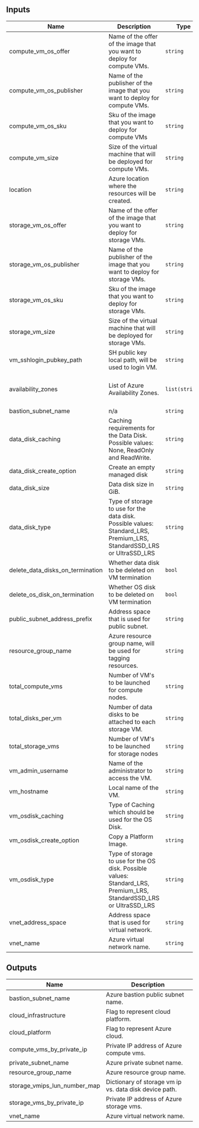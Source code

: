 ## Inputs

| Name | Description | Type | Default | Required |
|------|-------------|------|---------|:-----:|
| compute\_vm\_os\_offer | Name of the offer of the image that you want to deploy for compute VMs. | `string` | n/a | yes |
| compute\_vm\_os\_publisher | Name of the publisher of the image that you want to deploy for compute VMs. | `string` | n/a | yes |
| compute\_vm\_os\_sku | Sku of the image that you want to deploy for compute VMs | `string` | n/a | yes |
| compute\_vm\_size | Size of the virtual machine that will be deployed for compute VMs. | `string` | n/a | yes |
| location | Azure location where the resources will be created. | `string` | n/a | yes |
| storage\_vm\_os\_offer | Name of the offer of the image that you want to deploy for storage VMs. | `string` | n/a | yes |
| storage\_vm\_os\_publisher | Name of the publisher of the image that you want to deploy for storage VMs. | `string` | n/a | yes |
| storage\_vm\_os\_sku | Sku of the image that you want to deploy for storage VMs. | `string` | n/a | yes |
| storage\_vm\_size | Size of the virtual machine that will be deployed for storage VMs. | `string` | n/a | yes |
| vm\_sshlogin\_pubkey\_path | SH public key local path, will be used to login VM. | `string` | n/a | yes |
| availability\_zones | List of Azure Availability Zones. | `list(string)` | <pre>[<br>  1,<br>  2<br>]</pre> | no |
| bastion\_subnet\_name | n/a | `string` | `"AzureBastionSubnet"` | no |
| data\_disk\_caching | Caching requirements for the Data Disk. Possible values: None, ReadOnly and ReadWrite. | `string` | `"ReadWrite"` | no |
| data\_disk\_create\_option | Create an empty managed disk | `string` | `"Empty"` | no |
| data\_disk\_size | Data disk size in GiB. | `string` | `500` | no |
| data\_disk\_type | Type of storage to use for the data disk. Possible values: Standard\_LRS, Premium\_LRS, StandardSSD\_LRS or UltraSSD\_LRS | `string` | `"Standard_LRS"` | no |
| delete\_data\_disks\_on\_termination | Whether data disk to be deleted on VM termination | `bool` | `false` | no |
| delete\_os\_disk\_on\_termination | Whether OS disk to be deleted on VM termination | `bool` | `true` | no |
| public\_subnet\_address\_prefix | Address space that is used for public subnet. | `string` | `"10.0.1.0/27"` | no |
| resource\_group\_name | Azure resource group name, will be used for tagging resources. | `string` | `"Spectrum-Scale-rg"` | no |
| total\_compute\_vms | Number of VM's to be launched for compute nodes. | `string` | `2` | no |
| total\_disks\_per\_vm | Number of data disks to be attached to each storage VM. | `string` | `1` | no |
| total\_storage\_vms | Number of VM's to be launched for storage nodes | `string` | `2` | no |
| vm\_admin\_username | Name of the administrator to access the VM. | `string` | `"azureuser"` | no |
| vm\_hostname | Local name of the VM. | `string` | `"spectrumscale"` | no |
| vm\_osdisk\_caching | Type of Caching which should be used for the OS Disk. | `string` | `"ReadWrite"` | no |
| vm\_osdisk\_create\_option | Copy a Platform Image. | `string` | `"FromImage"` | no |
| vm\_osdisk\_type | Type of storage to use for the OS disk. Possible values: Standard\_LRS, Premium\_LRS, StandardSSD\_LRS or UltraSSD\_LRS | `string` | `"Standard_LRS"` | no |
| vnet\_address\_space | Address space that is used for virtual network. | `string` | `"10.0.0.0/16"` | no |
| vnet\_name | Azure virtual network name. | `string` | `"Spectrum-Scale-vnet"` | no |

## Outputs

| Name | Description |
|------|-------------|
| bastion\_subnet\_name | Azure bastion public subnet name. |
| cloud\_infrastructure | Flag to represent cloud platform. |
| cloud\_platform | Flag to represent Azure cloud. |
| compute\_vms\_by\_private\_ip | Private IP address of Azure compute vms. |
| private\_subnet\_name | Azure private subnet name. |
| resource\_group\_name | Azure resource group name. |
| storage\_vmips\_lun\_number\_map | Dictionary of storage vm ip vs. data disk device path. |
| storage\_vms\_by\_private\_ip | Private IP address of Azure storage vms. |
| vnet\_name | Azure virtual network name. |

